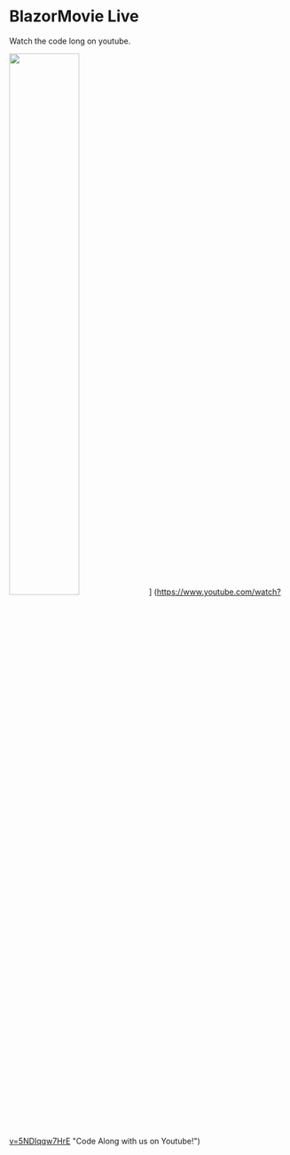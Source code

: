 # BlazorMovie Live

Watch the code long on youtube.

<img src="https://i.ytimg.com/vi/5NDIqqw7HrE/maxresdefault.jpg" width="50%">]
(https://www.youtube.com/watch?v=5NDIqqw7HrE "Code Along with us on Youtube!")

